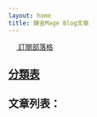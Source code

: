 ```yaml
---
layout: home
title: 鍊金Mage Blog文章
---
```


<a href="{{ site.feed.path | default: 'feed.xml' | absolute_url }}">
    <img src="{{ '/assets/icon/rss.svg' | relative_url }}" width="16" height="16" style="border-radius: 30%;">
    <span>訂閱部落格</span>
</a>

## [分類表](./Tags)

## 文章列表：